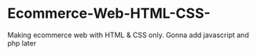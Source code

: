 # Ecommerce-Web-HTML-CSS-
Making ecommerce web with HTML &amp; CSS only. Gonna add javascript and php later
